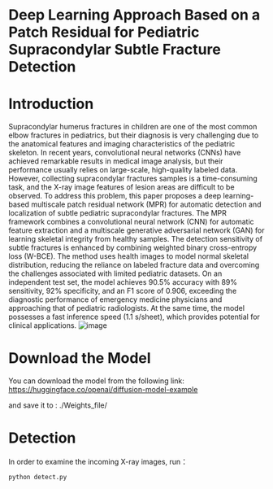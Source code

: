# Deep Learning Approach Based on a Patch Residual for Pediatric Supracondylar Subtle Fracture Detection

# Introduction
Supracondylar humerus fractures in children are one of the most common elbow fractures in pediatrics, but their diagnosis is very challenging due to the anatomical features and imaging characteristics of the pediatric skeleton. In recent years, convolutional neural networks (CNNs) have achieved remarkable results in medical image analysis, but their performance usually relies on large-scale, high-quality labeled data. However, collecting supracondylar fractures samples is a time-consuming task, and the X-ray image features of lesion areas are difficult to be observed. To address this problem, this paper proposes a deep learning-based multiscale patch residual network (MPR) for automatic detection and localization of subtle pediatric supracondylar fractures. The MPR framework combines a convolutional neural network (CNN) for automatic feature extraction and a multiscale generative adversarial network (GAN) for learning skeletal integrity from healthy samples. The detection sensitivity of subtle fractures is enhanced by combining weighted binary cross-entropy loss (W-BCE). The method uses health images to model normal skeletal distribution, reducing the reliance on labeled fracture data and overcoming the challenges associated with limited pediatric datasets. On an independent test set, the model achieves 90.5% accuracy with 89% sensitivity, 92% specificity, and an F1 score of 0.906, exceeding the diagnostic performance of emergency medicine physicians and approaching that of pediatric radiologists. At the same time, the model possesses a fast inference speed (1.1 s/sheet), which provides potential for clinical applications.
![image](https://github.com/YQMINGG/Fracture_Detections/blob/master/Framediagram.png)


# Download the Model
You can download the model from the following link:
https://huggingface.co/openai/diffusion-model-example

and save it to :
./Weights_file/ 

# Detection
In order to examine the incoming X-ray images, run：

    python detect.py

